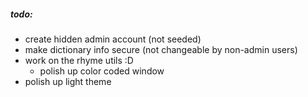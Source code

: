 ##### todo:

- create hidden admin account (not seeded)
- make dictionary info secure (not changeable by non-admin users)
- work on the rhyme utils :D
    - polish up color coded window
- polish up light theme